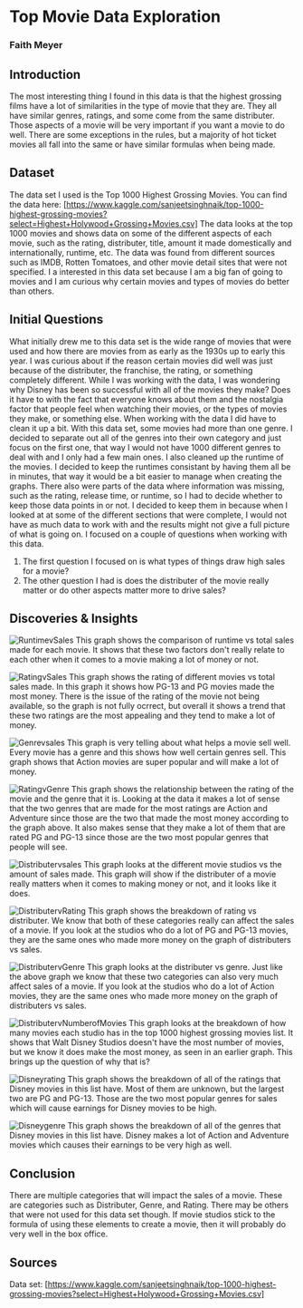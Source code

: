 # Top Movie Data Exploration
### Faith Meyer

## Introduction
The most interesting thing I found in this data is that the highest grossing films have a lot of similarities in the type of movie that they are. They all have similar genres, ratings, and some come from the same distributer. Those aspects of a movie will be very important if you want a movie to do well. There are some exceptions in the rules, but a majority of hot ticket movies all fall into the same or have similar formulas when being made.

## Dataset
The data set I used is the Top 1000 Highest Grossing Movies. You can find the data here: [https://www.kaggle.com/sanjeetsinghnaik/top-1000-highest-grossing-movies?select=Highest+Holywood+Grossing+Movies.csv]
The data looks at the top 1000 movies and shows data on some of the different aspects of each movie, such as the rating, distributer, title, amount it made domestically and internationally, runtime, etc. The data was found from different sources such as IMDB, Rotten Tomatoes, and other movie detail sites that were not specified. I a interested in this data set because I am a big fan of going to movies and I am curious why certain movies and types of movies do better than others.

## Initial Questions
What initially drew me to this data set is the wide range of movies that were used and how there are movies from as early as the 1930s up to early this year. I was curious about if the reason certain movies did well was just because of the distributer, the franchise, the rating, or something completely different. While I was working with the data, I was wondering why Disney has been so successful with all of the movies they make? Does it have to with the fact that everyone knows about them and the nostalgia factor that people feel when watching their movies, or the types of movies they make, or something else.
When working with the data I did have to clean it up a bit. With this data set, some movies had more than one genre. I decided to separate out all of the genres into their own category and just focus on the first one, that way I would not have 1000 different genres to deal with and I only had a few main ones. I also cleaned up the runtime of the movies. I decided to keep the runtimes consistant by having them all be in minutes, that way it would be a bit easier to manage when creating the graphs. There also were parts of the data where information was missing, such as the rating, release time, or runtime, so I had to decide whether to keep those data points in or not. I decided to keep them in because when I looked at at some of the different sections that were complete, I would not have as much data to work with and the results might not give a full picture of what is going on.
I focused on a couple of questions when working with this data.
1. The first question I focused on is what types of things draw high sales for a movie? 
2. The other question I had is does the distributer of the movie really matter or do other aspects matter more to drive sales? 

## Discoveries & Insights

![RuntimevSales](/runtimevsales.png)
This graph shows the comparison of runtime vs total sales made for each movie. It shows that these two factors don't really relate to each other when it comes to a movie making a lot of money or not.

![RatingvSales](/ratingvsales.png)
This graph shows the rating of different movies vs total sales made. In this graph it shows how PG-13 and PG movies made the most money. There is the issue of the rating of the movie not being available, so the graph is not fully ocrrect, but overall it shows a trend that these two ratings are the most appealing and they tend to make a lot of money.

![Genrevsales](/genrevsales.png)
This graph is very telling about what helps a movie sell well. Every movie has a genre and this shows how well certain genres sell. This graph shows that Action movies are super popular and will make a lot of money. 

![RatingvGenre](/ratingvgenre.png)
This graph shows the relationship between the rating of the movie and the genre that it is. Looking at the data it makes a lot of sense that the two genres that are made for the most ratings are Action and Adventure since those are the two that made the most money according to the graph above. It also makes sense that they make a lot of them that are rated PG and PG-13 since those are the two most popular genres that people will see.

![Distributervsales](/distributervsales.png)
This graph looks at the different movie studios vs the amount of sales made. This graph will show if the distributer of a movie really matters when it comes to making money or not, and it looks like it does.

![DistributervRating](/distributervrating.png)
This graph shows the breakdown of rating vs distributer. We know that both of these categories really can affect the sales of a movie. If you look at the studios who do a lot of PG and PG-13 movies, they are the same ones who made more money on the graph of distributers vs sales.

![DistributervGenre](/distributervgenre.png)
This graph looks at the distributer vs genre. Just like the above graph we know that these two categories can also very much affect sales of a movie. If you look at the studios who do a lot of Action movies, they are the same ones who made more money on the graph of distributers vs sales.

![DistributervNumberofMovies](/distributervsnumberofmovies.png)
This graph looks at the breakdown of how many movies each studio has in the top 1000 highest grossing movies list. It shows that Walt Disney Studios doesn't have the most number of movies, but we know it does make the most money, as seen in an earlier graph. This brings up the question of why that is?

![Disneyrating](/disneyrating.png)
This graph shows the breakdown of all of the ratings that Disney movies in this list have. Most of them are unknown, but the largest two are PG and PG-13. Those are the two most popular genres for sales which will cause earnings for Disney movies to be high.

![Disneygenre](/disneygenrebreakdown.png)
This graph shows the breakdown of all of the genres that Disney movies in this list have. Disney makes a lot of Action and Adventure movies which causes their earnings to be very high as well.

## Conclusion
There are multiple categories that will impact the sales of a movie. These are categories such as Distributer, Genre, and Rating. There may be others that were not used for this data set though. If movie studios stick to the formula of using these elements to create a movie, then it will probably do very well in the box office.

## Sources
Data set: [https://www.kaggle.com/sanjeetsinghnaik/top-1000-highest-grossing-movies?select=Highest+Holywood+Grossing+Movies.csv]
